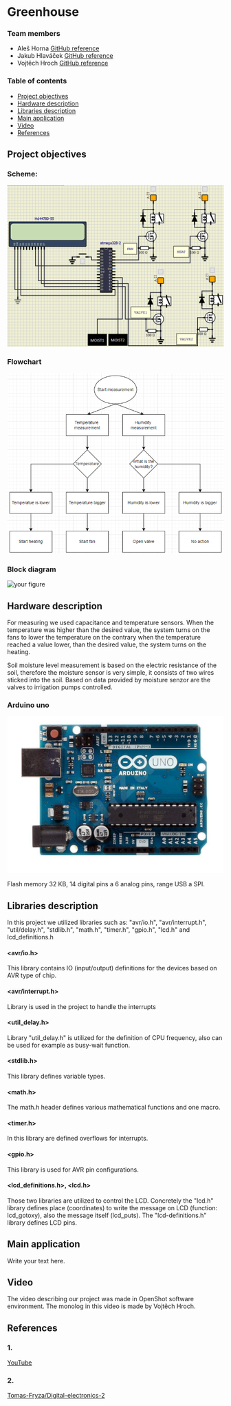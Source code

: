 # Greenhouse

### Team members

* Aleš Horna [GitHub reference](https://github.com/xhorna16/Digital-electronics-2)
* Jakub Hlaváček [GitHub reference](https://github.com/Jakubhl/Digital-electronics-2)
* Vojtěch Hroch [GitHub reference](https://github.com/xhroch01/Digital-electronics-2)

### Table of contents

* [Project objectives](#objectives)
* [Hardware description](#hardware)
* [Libraries description](#libs)
* [Main application](#main)
* [Video](#video)
* [References](#references)

<a name="objectives"></a>

## Project objectives

### Scheme:

   ![your figure](IMAGES/celkoveschema.PNG)
   
### Flowchart
   ![your figure](IMAGES/stromfinal.PNG)

### Block diagram
   ![your figure](IMAGES/blokoveschéma.png)

## Hardware description
For measuring we used capacitance and temperature sensors. When the temperature was higher than the desired value, the system turns on the fans to lower the temperature on the contrary when the temperature reached a value lower, than the desired value, the system turns on the heating. 

Soil moisture level measurement is based on the electric resistance of the soil, therefore the moisture sensor is very simple, it consists of two wires sticked into the soil. Based on data provided by moisture senzor are the valves to irrigation pumps controlled.

### Arduino uno

   ![your figure](IMAGES/Arduino.PNG)

Flash memory 32 KB, 14 digital pins a 6 analog pins, range USB a SPI.

<a name="libs"></a>

## Libraries description
In this project we utilized libraries such as: "avr/io.h", "avr/interrupt.h", "util/delay.h", "stdlib.h", "math.h", "timer.h", "gpio.h", "lcd.h" and lcd_definitions.h

#### <avr/io.h>
This library contains IO (input/output) definitions for the devices based on AVR type of chip.

#### <avr/interrupt.h>
Library is used in the project to handle the interrupts

#### <util_delay.h>
Library "util_delay.h" is utilized for the definition of CPU frequency, also can be used for example as busy-wait function.

#### <stdlib.h>
This library defines variable types.

#### <math.h>
The math.h header defines various mathematical functions and one macro.

#### <timer.h>
In this library are defined overflows for interrupts.

#### <gpio.h>
This library is used for AVR pin configurations.

#### <lcd_definitions.h>, <lcd.h>
Those two libraries are utilized to control the LCD. Concretely the "lcd.h" library defines place (coordinates) to write the message on LCD (function: lcd_gotoxy), also the message itself (lcd_puts). The "lcd-definitions.h" library defines LCD pins.
## Main application

Write your text here.

<a name="video"></a>

## Video
The video describing our project was made in OpenShot software environment. The monolog in this video is made by Vojtěch Hroch.


<a name="references"></a>

## References

### 1. 
[YouTube](https://www.youtube.com/)

### 2. 
[Tomas-Fryza/Digital-electronics-2](https://github.com/tomas-fryza/Digital-electronics-2)
